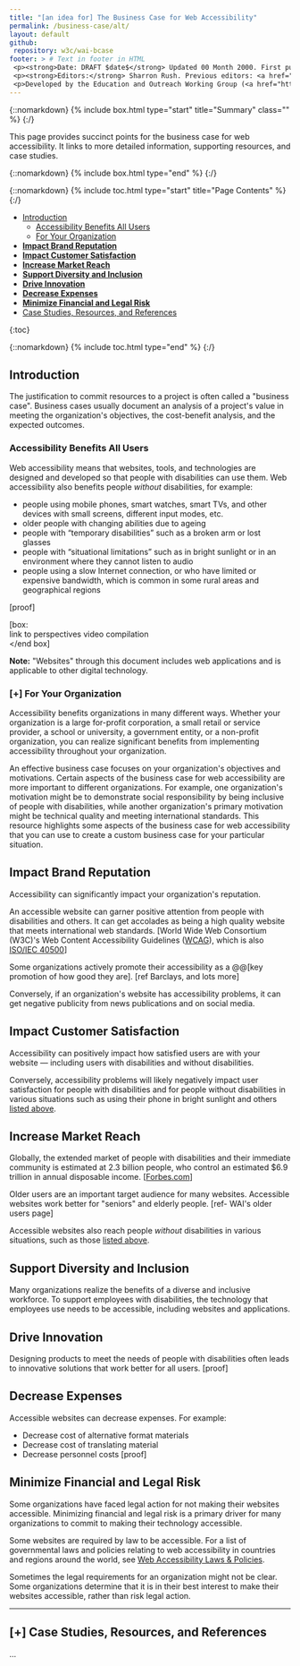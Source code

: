 ```yaml
---
title: "[an idea for] The Business Case for Web Accessibility"
permalink: /business-case/alt/
layout: default
github:
 repository: w3c/wai-bcase
footer: > # Text in footer in HTML
 <p><strong>Date: DRAFT $date$</strong> Updated 00 Month 2000. First published 00 Month 2000.</p>
 <p><strong>Editors:</strong> Sharron Rush. Previous editors: <a href="https://www.w3.org/People/Shawn" shape="rect">Shawn Lawton Henry</a>, Andrew Arch, and Judy Brewer. <a href="https://www.w3.org/WAI/bcase/ack.html" shape="rect">Acknowledgements</a> lists additional contributors.</p>
 <p>Developed by the Education and Outreach Working Group (<a href="http://www.w3.org/WAI/EO/">EOWG</a>). Previously updated as part of <a href="https://www.w3.org/WAI/WAI-AGE/Overview.html" shape="rect">WAI-AGE Project</a> funded by the European Commission under the FP6 IST Programme.</p>
---
```


{::nomarkdown}
{% include box.html type="start" title="Summary" class="" %}
{:/}

This page provides succinct points for the business case for web accessibility. It links to more detailed information, supporting resources, and case studies.

{::nomarkdown}
{% include box.html type="end" %}
{:/}

{::nomarkdown}
{% include toc.html type="start" title="Page Contents" %}
{:/}

<ul>
 <li><a href="#intro">Introduction</a>
 <ul>
 <li><a href="#allusers">Accessibility Benefits All Users</a></li>
 <li><a href="#your-org">For Your Organization</a></li>
 </ul>
 </li>
 <li><a href="#brand"><strong>Impact Brand Reputation</strong></a></li>
 <li><a href="#ux"><strong>Impact Customer Satisfaction</strong></a></li>
 <li><strong><a href="#market">Increase Market Reach</a></strong></li>
 <li><strong><a href="#inclusion">Support Diversity and Inclusion</a></strong></li>
 <li><strong><a href="#innovation">Drive Innovation</a></strong></li>
 <li><strong><a href="#lower-expenses">Decrease Expenses</a></strong></li>
 <li><strong><a href="#risk">Minimize Financial and Legal Risk</a></strong><a href="#risk"></a></li>
 <li><a href="#more">Case Studies, Resources, and References</a></li>
 </ul>

{:toc}

{::nomarkdown}
{% include toc.html type="end" %}
{:/}

<h2 id="intro">Introduction</h2>
<p>The justification to commit resources to a project is often called a "business case". Business cases usually document an analysis of a project's value in meeting the organization's objectives, the cost-benefit analysis, and the expected outcomes.</p>
<h3 id="allusers">Accessibility Benefits All Users</h3>
<p>Web accessibility means that websites, tools, and technologies are designed and developed so that people with disabilities can use them. Web accessibility also benefits people <em>without</em> disabilities, for example:</p>
<ul>
 <li>people using mobile phones, smart watches, smart TVs, and other devices with small screens, different input modes, etc.</li>
 <li>older people with changing abilities due to ageing</li>
 <li>people with &ldquo;temporary disabilities&rdquo; such as a broken arm or lost glasses</li>
 <li>people with &ldquo;situational limitations&rdquo; such as in bright sunlight or in an environment where they cannot listen to audio</li>
 <li>people using a slow Internet connection, or who have limited or expensive bandwidth, which is common in some rural areas and geographical regions</li>
 </ul>
[proof]
<p>[box:<br>
 link to perspectives video compilation<br>
 &lt;/end box]</p>
<p><strong>Note:</strong> &quot;Websites&quot; through this document includes web applications and is applicable to other digital technology.</p>
<h3 id="your-org">[+] For Your Organization</h3>
<p>Accessibility benefits organizations in many different ways. Whether your organization is a large for-profit corporation, a small retail or service provider, a school or university, a government entity, or a non-profit organization, you can realize significant benefits from implementing accessibility throughout your organization.</p>
<p>An effective business case focuses on your organization's objectives and motivations. Certain aspects of the business case for web accessibility are more important to different organizations. For example, one organization's motivation might be to demonstrate social responsibility by being inclusive of people with disabilities, while another organization's primary motivation might be technical quality and meeting international standards. This resource highlights some aspects of the business case for web accessibility that you can use to create a custom business case for your particular situation.</p>
<h2 id="brand">Impact Brand Reputation</h2>
<p>Accessibility can significantly impact your organization's reputation.</p>
<p>An accessible website can garner positive attention from people with disabilities and others. It can get accolades as being a high quality website that meets international web standards. [World Wide Web Consortium (W3C)'s Web Content Accessibility Guidelines (<a href="http://www.w3.org/WAI/intro/wcag.php">WCAG</a>), which is also <a href="https://www.w3.org/blog/2012/10/wcag-20-is-now-also-isoiec-405/">ISO/IEC 40500</a>]</p>
<p>Some organizations actively promote their accessibility as a @@[key promotion of how good they are]. [ref Barclays, and lots more]</p>
<p>Conversely, if an organization's website has accessibility problems, it can get negative publicity from news publications and on social media.</p>
<h2 id="ux">Impact Customer Satisfaction</h2>
<p>Accessibility can positively impact how satisfied users are with your website &mdash; including users with disabilities and without disabilities.</p>
<p>Conversely, accessibility problems will likely negatively impact user satisfaction for people with disabilities and for people without disabilities in various situations such as using their phone in bright sunlight and others <a href="#allusers">listed above</a>.</p>
<h2 id="market">Increase Market Reach</h2>
<p>Globally, the extended market of people with disabilities and their immediate community is estimated at 2.3 billion people, who control an estimated $6.9 trillion in annual disposable income. [<a href="https://www.forbes.com/sites/gaudianohunt/2016/10/31/richard-branson-supports-disabilities/#3fe3d1d8788e">Forbes.com</a>]</p>
<p>Older users are an important target audience for many websites. Accessible websites work better for &quot;seniors&quot; and elderly people. [ref- WAI's older users page]</p>
<p>Accessible websites also reach people <em>without</em> disabilities in various situations, such as those <a href="#allusers">listed above</a>.</p>
<h2 id="inclusion">Support Diversity and Inclusion</h2>
<p>Many organizations realize the benefits of a diverse and inclusive workforce. To support employees with disabilities, the technology that employees use needs to be accessible, including websites and applications.</p>
<h2 id="innovation">Drive Innovation</h2>
<p>Designing products to meet the needs of people with disabilities often leads to innovative solutions that work better for all users. [proof]</p>
<h2 id="lower-expenses">Decrease Expenses</h2>
<p>Accessible websites can decrease expenses. For example:</p>
<ul>
 <li>Decrease cost of alternative format materials</li>
 <li> Decrease cost of translating material</li>
 <li> Decrease personnel costs [proof]</li>
 </ul>
<h2 id="risk">Minimize Financial and Legal Risk</h2>
<p>Some organizations have faced legal action for not making their websites accessible. Minimizing financial and legal risk is a primary driver for many organizations to commit to making their technology accessible.</p>
<p>Some websites are required by law to be accessible. For a list of governmental laws and policies relating to web accessibility in countries and regions around the world, see <a href="https://www.w3.org/WAI/policies/">Web Accessibility Laws &amp; Policies</a>.</p>
<p>Sometimes the legal requirements for an organization might not be clear. Some organizations determine that it is in their best interest to make their websites accessible, rather than risk legal action.</p>
<hr/>
<h2 id="more">[+] Case Studies, Resources, and References</h2>
…
